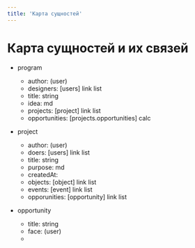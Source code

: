 ```yaml
---
title: 'Карта сущностей'
---
```


# Карта сущностей и их связей

- program
	- author: (user)
	- designers: [users] link list
	- title: string
	- idea: md
	- projects: [project] link list
	- opportunities: [projects.opportunities] calc

- project
	- author: (user)
	- doers: [users] link list
	- title: string
	- purpose: md
	- createdAt:
	- objects: [object] link list
	- events: [event] link list
	- opporunities: [opportunity] link list

- opportunity
	- title: string
	- face: (user)
	- 